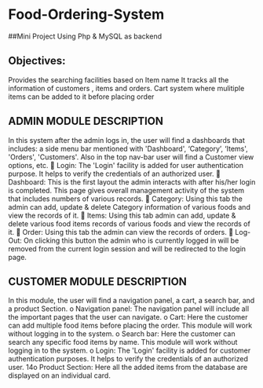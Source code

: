 # Food-Ordering-System

##Mini Project Using Php & MySQL as backend 

## Objectives:
Provides the searching facilities based on Item name
It tracks all the information of customers , items and
orders.
Cart system where mulitiple items can be added to it
before placing order

## ADMIN MODULE DESCRIPTION
In this system after the admin logs in, the user will find a dashboards that includes: a side
menu bar mentioned with 'Dashboard', ‘Category’, ‘Items', 'Orders', 'Customers'. Also in
the top nav-bar user will find a Customer view options, etc.
 Login: The 'Login' facility is added for user authentication purpose. It helps to
verify the credentials of an authorized user.
 Dashboard: This is the first layout the admin interacts with after his/her login is
completed. This page gives overall management activity of the system that includes
numbers of various records.
 Category: Using this tab the admin can add, update & delete Category information
of various foods and view the records of it.
 Items: Using this tab admin can add, update & delete various food items records of
various foods and view the records of it.
 Order: Using this tab the admin can view the records of orders.
 Log-Out: On clicking this button the admin who is currently logged in will be
removed from the current login session and will be redirected to the login page.

## CUSTOMER MODULE DESCRIPTION
In this module, the user will find a navigation panel, a cart, a search bar, and a product
Section.
o Navigation panel: The navigation panel will include all the important pages that
the user can navigate.
o Cart: Here the customer can add multiple food items before placing the order.
This module will work without logging in to the system.
o Search bar: Here the customer can search any specific food items by name. This
module will work without logging in to the system.
o Login: The 'Login' facility is added for customer authentication purposes. It helps
to verify the credentials of an authorized user.
14o Product Section: Here all the added items from the database are displayed on an
individual card.

